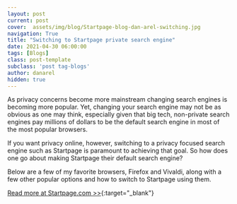 ```yaml
---
layout: post
current: post
cover:  assets/img/blog/Startpage-blog-dan-arel-switching.jpg
navigation: True
title: "Switching to Startpage private search engine"
date: 2021-04-30 06:00:00
tags: [Blogs]
class: post-template
subclass: 'post tag-blogs'
author: danarel
hidden: true
---
```


As privacy concerns become more mainstream changing search engines is becoming more popular. Yet, changing your search engine may not be as obvious as one may think, especially given that big tech, non-private search engines pay millions of dollars to be the default search engine in most of the most popular browsers.

If you want privacy online, however, switching to a privacy focused search engine such as Startpage is paramount to achieving that goal. So how does one go about making Startpage their default search engine?

Below are a few of my favorite browsers, Firefox and Vivaldi, along with a few other popular options and how to switch to Startpage using them.

[Read more at Startpage.com >>](https://www.startpage.com/privacy-please/privacy-advocate-articles/switching-to-startpage-private-search-engine){:target="_blank"}